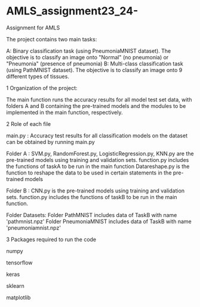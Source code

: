 # AMLS_assignment23_24-
Assignment for AMLS

The project contains two main tasks:

A: Binary classification task (using PneumoniaMNIST dataset). The objective is to classify an image onto "Normal" (no pneumonia) or "Pneumonia" (presence of pneumonia)
B: Multi-class classification task (using PathMNIST dataset). The objective is to classify an image onto 9 different types of tissues. 

1 Organization of the project:

The main function runs the accuracy results for all model test set data, with folders A and B containing the pre-trained models and the modules to be implemented in the main function, respectively.

2 Role of each file

main.py : Accuracy test results for all classification models on the dataset can be obtained by running main.py

Folder A : SVM.py, RandomForest.py, LogisticRegression.py, KNN.py are the pre-trained models using training and 
           validation sets.
           function.py includes the functions of taskA to be run in the main function
           Datareshape.py is the function to reshape the data to be used in certain statements in the pre-trained models

Folder B : CNN.py is the pre-trained models using training and validation sets.
            function.py includes the functions of taskB to be run in the main function.

Folder Datasets: Folder PathMNIST includes data of TaskB with name 'pathmnist.npz'
                 Folder PneumoniaMNIST includes data of TaskB with name 'pneumoniamnist.npz'

3  Packages required to run the code

numpy

tensorflow

keras

sklearn

matplotlib

          








